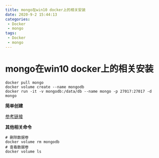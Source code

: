 ```yaml
---
title: mongo在win10 docker上的相关安装
date: 2020-9-2 15:44:13
categories: 
 - Docker
 - mongo
tags: 
 - Docker
 - mongo
---
```


# mongo在win10 docker上的相关安装

<!--more-->

```shell
docker pull mongo
docker volume create --name mongodb
docker run -it -v mongodb:/data/db --name mongo -p 27017:27017 -d mongo
```

**简单创建**

[参考链接](http://www.moguf.com/post/windockerrunmongo)

**其他相关命令**

```shell
# 删除数据卷
docker volume rm mongodb
# 查看数据卷
docker volume ls
```

